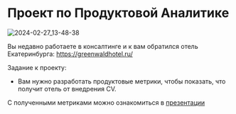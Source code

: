 # Проект по Продуктовой Аналитике

![2024-02-27_13-48-38](https://github.com/Lidiya-cutie/Project-on-Product-Analytics/assets/120469508/7055de51-69c3-40d5-9aea-0592dfab99ef)


Вы недавно работаете в консалтинге и к вам обратился отель Екатеринбурга: https://greenwaldhotel.ru/ 

Задание к проекту:
* Вам нужно разработать продуктовые метрики, чтобы показать, что получит отель от внедрения CV. 

С полученными метриками можно ознакомиться в [презентации](https://docs.google.com/presentation/d/1ZQx3f_KgWAjD7DIhfLFL1PNJWk571yPuQXX5sHZzx0A/edit#slide=id.p)
